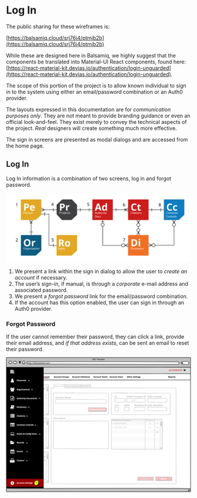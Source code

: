 # Log In

The public sharing for these wireframes is:

[https://balsamiq.cloud/srj76i4/ptmjb2b](https://balsamiq.cloud/srj76i4/ptmjb2b)

While these are designed here in Balsamiq, we highly suggest that the components be translated into Material-UI React components, found here: [https://react-material-kit.devias.io/authentication/login-unguarded](https://react-material-kit.devias.io/authentication/login-unguarded).

The scope of this portion of the project is to allow known individual to sign in to the system using either an email/password combination or an Auth0 provider.

The layouts expressed in this documentation are for _communication purposes only_. They are not meant to provide branding guidance or even an official look-and-feel. They exist merely to convey the technical aspects of the project. _Real_ designers will create something much more effective.

The sign in screens are presented as modal dialogs and are accessed from the home page.

## Log In

Log In information is a combination of two screens, log in and forgot password.

![Log In dialog](<../../.gitbook/assets/0 (1).png>)

1. We present a link within the sign in dialog to allow the user to _create an account_ if necessary.
2. The user’s sign-in, if manual, is through a _corporate_ e-mail address and associated password.
3. We present a _forgot password_ link for the email/password combination.
4. If the account has this option enabled, the user can sign in through an Auth0 provider.

### Forgot Password

If the user cannot remember their password, they can click a link, provide their email address, and _if that address exists_, can be sent an email to reset their password.

![Password recovery](<../../.gitbook/assets/1 (10).png>)
